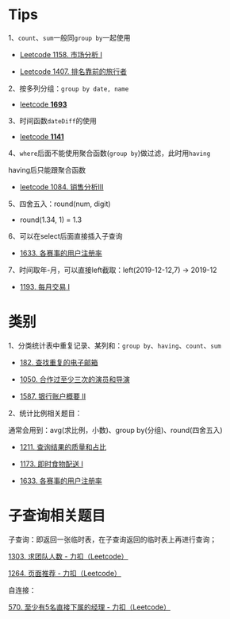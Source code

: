 # Tips

1、`count`、`sum`一般同`group by`一起使用

- [Leetcode 1158. 市场分析 I](https://leetcode.cn/problems/market-analysis-i/description/?envType=study-plan&id=sql-beginner&plan=sql&plan_progress=12pggev)

- [Leetcode 1407. 排名靠前的旅行者](https://leetcode.cn/problems/top-travellers/description/?envType=study-plan&id=sql-beginner&plan=sql&plan_progress=12pggev)

2、按多列分组：`group by date, name`

- [leetcode **1693**](https://leetcode.cn/problems/daily-leads-and-partners/description/?envType=study-plan&id=sql-beginner&plan=sql&plan_progress=12pggev)

3、时间函数`dateDiff`的使用

- [leetcode **1141**](https://leetcode.cn/problems/user-activity-for-the-past-30-days-i/?envType=study-plan&id=sql-beginner&plan=sql&plan_progress=12pggev)

4、`where`后面不能使用聚合函数(`group by`)做过滤，此时用`having`

having后只能跟聚合函数

- [leetcode 1084. 销售分析III](https://leetcode.cn/problems/sales-analysis-iii/description/?envType=study-plan&id=sql-beginner&plan=sql&plan_progress=12pggev)

5、四舍五入：round(num, digit)

- round(1.34, 1) = 1.3

6、可以在select后面直接插入子查询

- [1633. 各赛事的用户注册率](https://leetcode.cn/problems/percentage-of-users-attended-a-contest/description/?envType=study-plan&id=sql-basic&plan=sql&plan_progress=1g3dies)

7、时间取年-月，可以直接left截取：left(2019-12-12,7) -> 2019-12

- [1193. 每月交易 I](https://leetcode.cn/problems/monthly-transactions-i/description/?envType=study-plan&id=sql-basic&plan=sql&plan_progress=1g3dies)

# 类别

1、分类统计表中重复记录、某列和：`group by`、`having`、`count`、`sum`

- [182. 查找重复的电子邮箱](https://leetcode.cn/problems/duplicate-emails/description/?envType=study-plan&id=sql-beginner&plan=sql&plan_progress=12pggev)

- [1050. 合作过至少三次的演员和导演](https://leetcode.cn/problems/actors-and-directors-who-cooperated-at-least-three-times/description/?envType=study-plan&id=sql-beginner&plan=sql&plan_progress=12pggev)

- [1587. 银行账户概要 II](https://leetcode.cn/problems/bank-account-summary-ii/description/?envType=study-plan&id=sql-beginner&plan=sql&plan_progress=12pggev)

2、统计比例相关题目：

通常会用到：avg(求比例，小数)、group by(分组)、round(四舍五入)

- [1211. 查询结果的质量和占比](https://leetcode.cn/problems/queries-quality-and-percentage/description/?envType=study-plan&id=sql-basic&plan=sql&plan_progress=1g3dies)

- [1173. 即时食物配送 I](https://leetcode.cn/problems/immediate-food-delivery-i/description/?envType=study-plan&id=sql-basic&plan=sql&plan_progress=1g3dies)

- [1633. 各赛事的用户注册率](https://leetcode.cn/problems/percentage-of-users-attended-a-contest/description/?envType=study-plan&id=sql-basic&plan=sql&plan_progress=1g3dies)

# 子查询相关题目

子查询：即返回一张临时表，在子查询返回的临时表上再进行查询；

[1303. 求团队人数 - 力扣（Leetcode）](https://leetcode.cn/problems/find-the-team-size/?envType=study-plan&id=sql-basic&plan=sql&plan_progress=1g3dies)

[1264. 页面推荐 - 力扣（Leetcode）](https://leetcode.cn/problems/page-recommendations/?envType=study-plan&id=sql-basic&plan=sql&plan_progress=1g3dies)

自连接：

[570. 至少有5名直接下属的经理 - 力扣（Leetcode）](https://leetcode.cn/problems/managers-with-at-least-5-direct-reports/description/?envType=study-plan&id=sql-basic&plan=sql&plan_progress=1g3dies)
